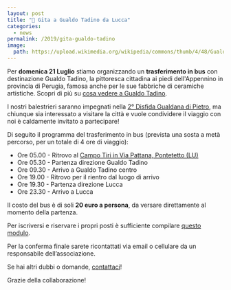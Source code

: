 ```yaml
---
layout: post
title: "🚌 Gita a Gualdo Tadino da Lucca"
categories:
  - news
permalink: /2019/gita-gualdo-tadino
image:
  path: https://upload.wikimedia.org/wikipedia/commons/thumb/4/48/Gualdo_tadino%2C_veduta_01.jpg/1280px-Gualdo_tadino%2C_veduta_01.jpg
---
```


Per **domenica 21 Luglio** stiamo organizzando un **trasferimento in bus** con
destinazione Gualdo Tadino, la pittoresca cittadina ai piedi dell'Appennino in
provincia di Perugia, famosa anche per le sue fabbriche di ceramiche artistiche.
Scopri di più su [cosa vedere a Gualdo Tadino](http://www.ilcomuneinforma.it/viaggi/15908/cosa-vedere-gualdo-tadino-tutti-colori-un-meraviglioso-dipinto/).

<!-- more -->

I nostri balestrieri saranno impegnati nella [2° Disfida Gualdana di
Pietro](/2019/2a-gualdana-pietro), ma chiunque sia interessato a visitare la
città e vuole condividere il viaggio con noi è caldamente invitato a
partecipare!

Di seguito il programma del trasferimento in bus (prevista una sosta a metà percorso, per un totale di 4 ore di viaggio):

* Ore 05.00 - Ritrovo al [Campo Tiri in Via Pattana, Pontetetto
  (LU)](https://goo.gl/maps/PbVDaMqN8E8dwPc58)
* Ore 05.30 - Partenza direzione Gualdo Tadino
* Ore 09.30 - Arrivo a Gualdo Tadino centro
* Ore 19.00 - Ritrovo per il rientro dal luogo di arrivo
* Ore 19.30 - Partenza direzione Lucca
* Ore 23.30 - Arrivo a Lucca

Il costo del bus è di soli **20 euro a persona**, da versare direttamente  al
momento della partenza.

Per iscriversi e riservare i propri posti è sufficiente compilare
[questo modulo](https://forms.gle/Dga5iu5jfmWVw2Fy8).

Per la conferma finale sarete ricontattati via email o cellulare da un
responsabile dell’associazione.

Se hai altri dubbi o domande, [contattaci](/contatti)!

Grazie della collaborazione!
